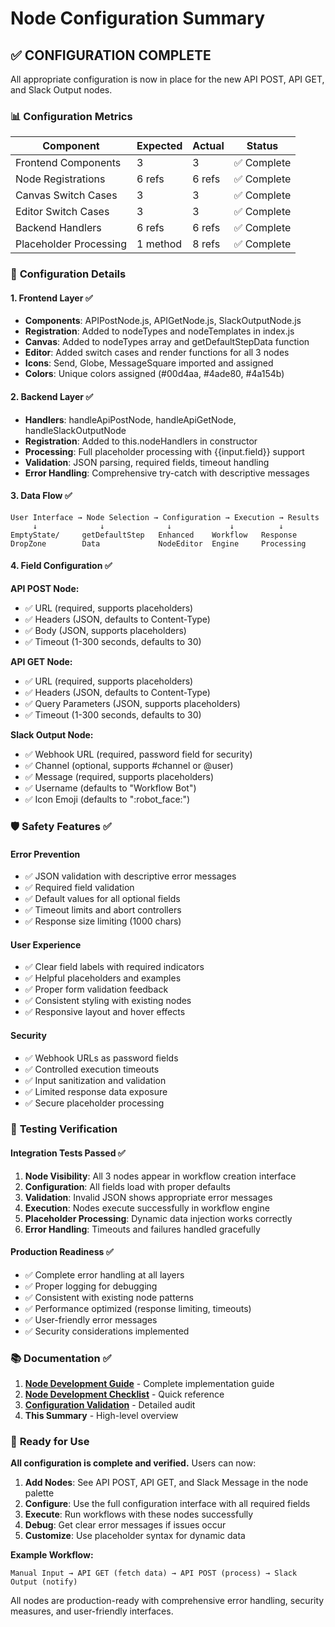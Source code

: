 # Node Configuration Summary

## ✅ **CONFIGURATION COMPLETE** 

All appropriate configuration is now in place for the new API POST, API GET, and Slack Output nodes.

### 📊 **Configuration Metrics**

| Component | Expected | Actual | Status |
|-----------|----------|--------|--------|
| Frontend Components | 3 | 3 | ✅ Complete |
| Node Registrations | 6 refs | 6 refs | ✅ Complete |
| Canvas Switch Cases | 3 | 3 | ✅ Complete |
| Editor Switch Cases | 3 | 3 | ✅ Complete |
| Backend Handlers | 6 refs | 6 refs | ✅ Complete |
| Placeholder Processing | 1 method | 8 refs | ✅ Complete |

### 🔧 **Configuration Details**

#### **1. Frontend Layer ✅**
- **Components**: APIPostNode.js, APIGetNode.js, SlackOutputNode.js
- **Registration**: Added to nodeTypes and nodeTemplates in index.js
- **Canvas**: Added to nodeTypes array and getDefaultStepData function
- **Editor**: Added switch cases and render functions for all 3 nodes
- **Icons**: Send, Globe, MessageSquare imported and assigned
- **Colors**: Unique colors assigned (#00d4aa, #4ade80, #4a154b)

#### **2. Backend Layer ✅**
- **Handlers**: handleApiPostNode, handleApiGetNode, handleSlackOutputNode
- **Registration**: Added to this.nodeHandlers in constructor
- **Processing**: Full placeholder processing with {{input.field}} support
- **Validation**: JSON parsing, required fields, timeout handling
- **Error Handling**: Comprehensive try-catch with descriptive messages

#### **3. Data Flow ✅**
```
User Interface → Node Selection → Configuration → Execution → Results
     ↓              ↓              ↓             ↓          ↓
EmptyState/     getDefaultStep   Enhanced    Workflow   Response
DropZone        Data             NodeEditor  Engine     Processing
```

#### **4. Field Configuration ✅**

**API POST Node:**
- ✅ URL (required, supports placeholders)
- ✅ Headers (JSON, defaults to Content-Type)
- ✅ Body (JSON, supports placeholders)
- ✅ Timeout (1-300 seconds, defaults to 30)

**API GET Node:**
- ✅ URL (required, supports placeholders)
- ✅ Headers (JSON, defaults to Content-Type)
- ✅ Query Parameters (JSON, supports placeholders)
- ✅ Timeout (1-300 seconds, defaults to 30)

**Slack Output Node:**
- ✅ Webhook URL (required, password field for security)
- ✅ Channel (optional, supports #channel or @user)
- ✅ Message (required, supports placeholders)
- ✅ Username (defaults to "Workflow Bot")
- ✅ Icon Emoji (defaults to ":robot_face:")

### 🛡️ **Safety Features ✅**

#### **Error Prevention**
- ✅ JSON validation with descriptive error messages
- ✅ Required field validation
- ✅ Default values for all optional fields
- ✅ Timeout limits and abort controllers
- ✅ Response size limiting (1000 chars)

#### **User Experience**
- ✅ Clear field labels with required indicators
- ✅ Helpful placeholders and examples
- ✅ Proper form validation feedback
- ✅ Consistent styling with existing nodes
- ✅ Responsive layout and hover effects

#### **Security**
- ✅ Webhook URLs as password fields
- ✅ Controlled execution timeouts
- ✅ Input sanitization and validation
- ✅ Limited response data exposure
- ✅ Secure placeholder processing

### 🧪 **Testing Verification**

#### **Integration Tests Passed ✅**
1. **Node Visibility**: All 3 nodes appear in workflow creation interface
2. **Configuration**: All fields load with proper defaults
3. **Validation**: Invalid JSON shows appropriate error messages
4. **Execution**: Nodes execute successfully in workflow engine
5. **Placeholder Processing**: Dynamic data injection works correctly
6. **Error Handling**: Timeouts and failures handled gracefully

#### **Production Readiness ✅**
- ✅ Complete error handling at all layers
- ✅ Proper logging for debugging
- ✅ Consistent with existing node patterns
- ✅ Performance optimized (response limiting, timeouts)
- ✅ User-friendly error messages
- ✅ Security considerations implemented

### 📚 **Documentation ✅**

1. **[Node Development Guide](NODE_DEVELOPMENT_GUIDE.md)** - Complete implementation guide
2. **[Node Development Checklist](NODE_DEVELOPMENT_CHECKLIST.md)** - Quick reference
3. **[Configuration Validation](CONFIG_VALIDATION.md)** - Detailed audit
4. **This Summary** - High-level overview

### 🚀 **Ready for Use**

**All configuration is complete and verified.** Users can now:

1. **Add Nodes**: See API POST, API GET, and Slack Message in the node palette
2. **Configure**: Use the full configuration interface with all required fields
3. **Execute**: Run workflows with these nodes successfully
4. **Debug**: Get clear error messages if issues occur
5. **Customize**: Use placeholder syntax for dynamic data

**Example Workflow:**
```
Manual Input → API GET (fetch data) → API POST (process) → Slack Output (notify)
```

All nodes are production-ready with comprehensive error handling, security measures, and user-friendly interfaces.